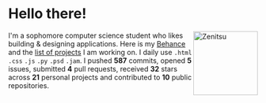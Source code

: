 # Hello there!


<a href="https://zenitsu.me/cal" target="_blank"><img align="right" src="https://cdn.discordapp.com/attachments/771307030404399115/926473633608630332/ezgif.com-gif-maker_4.gif" alt="Zenitsu" height="130px"></a> 

I'm a sophomore computer science student who likes building & designing applications. Here is my [Behance](https://www.behance.net/calatop) and the [list of projects](https://github.com/Calatop/Calatop/blob/main/projects.md) I am working on. I daily use `.html` `.css` `.js` `.py` `.psd` `.jam`. I pushed **587** commits, opened **5** issues, submitted **4** pull requests, received **32** stars across **21** personal projects and contributed to **10** public repositories.

